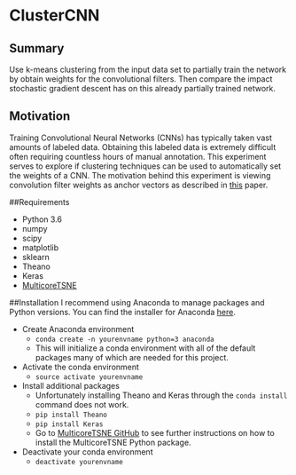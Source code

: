 # ClusterCNN

## Summary
Use k-means clustering from the input data set to partially train the network by obtain weights for the convolutional filters.
Then compare the impact stochastic gradient descent has on this already partially trained network.


## Motivation
Training Convolutional Neural Networks (CNNs) has typically taken vast amounts of labeled data.
Obtaining this labeled data is extremely difficult often requiring countless hours of manual annotation.
This experiment serves to explore if clustering techniques can be used to automatically set the weights of a CNN.
The motivation behind this experiment is viewing convolution filter weights as anchor vectors as described in
[this](https://arxiv.org/abs/1609.04112) paper.

##Requirements
* Python 3.6
* numpy
* scipy
* matplotlib
* sklearn
* Theano
* Keras
* [MulticoreTSNE](https://github.com/DmitryUlyanov/Multicore-TSNE)

##Installation
I recommend using Anaconda to manage packages and Python versions. You can find
the installer for Anaconda [here](https://www.continuum.io/downloads). 

* Create Anaconda environment
  * `conda create -n yourenvname python=3 anaconda`
  * This will initialize a conda environment with all of the default packages
    many of which are needed for this project.
* Activate the conda environment
  * `source activate yourenvname`
* Install additional packages
  * Unfortunately installing Theano and Keras through the `conda install`
    command does not work.
  * `pip install Theano`
  * `pip install Keras`
  * Go to [MulticoreTSNE GitHub](https://github.com/DmitryUlyanov/Multicore-TSNE) to see further 
    instructions on how to install the MulticoreTSNE Python package.
* Deactivate your conda environment
  * `deactivate yourenvname`
